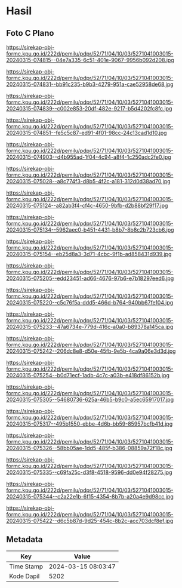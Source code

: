 # Hasil

## Foto C Plano

https://sirekap-obj-formc.kpu.go.id/222d/pemilu/pdpr/52/71/04/10/03/5271041003015-20240315-074815--04e7a335-6c51-401e-9067-9956b092d208.jpg

https://sirekap-obj-formc.kpu.go.id/222d/pemilu/pdpr/52/71/04/10/03/5271041003015-20240315-074831--bb91c235-b9b3-4279-951a-cae52958de68.jpg

https://sirekap-obj-formc.kpu.go.id/222d/pemilu/pdpr/52/71/04/10/03/5271041003015-20240315-074839--c002e853-20df-482e-9217-b5d4202fc8fc.jpg

https://sirekap-obj-formc.kpu.go.id/222d/pemilu/pdpr/52/71/04/10/03/5271041003015-20240315-074851--fe5c5c87-ed91-4f01-98cc-24c13cad1d10.jpg

https://sirekap-obj-formc.kpu.go.id/222d/pemilu/pdpr/52/71/04/10/03/5271041003015-20240315-074903--d4b955ad-1f04-4c94-a8f4-1c250adc2fe0.jpg

https://sirekap-obj-formc.kpu.go.id/222d/pemilu/pdpr/52/71/04/10/03/5271041003015-20240315-075028--a8c774f3-d8b5-4f2c-a181-312d0d38ad70.jpg

https://sirekap-obj-formc.kpu.go.id/222d/pemilu/pdpr/52/71/04/10/03/5271041003015-20240315-075124--a82ab3f4-cf4c-4650-9bfb-d2b88bf29f17.jpg

https://sirekap-obj-formc.kpu.go.id/222d/pemilu/pdpr/52/71/04/10/03/5271041003015-20240315-075134--5962aec0-b451-4431-b8b7-8b8c2b723cb6.jpg

https://sirekap-obj-formc.kpu.go.id/222d/pemilu/pdpr/52/71/04/10/03/5271041003015-20240315-075154--eb25d8a3-3d71-4cbc-9f1b-ad858431d939.jpg

https://sirekap-obj-formc.kpu.go.id/222d/pemilu/pdpr/52/71/04/10/03/5271041003015-20240315-075205--edd23451-ad66-4676-97b6-e7b18297eed6.jpg

https://sirekap-obj-formc.kpu.go.id/222d/pemilu/pdpr/52/71/04/10/03/5271041003015-20240315-075220--c5c76f5a-ddd5-466d-b764-940bb67fe104.jpg

https://sirekap-obj-formc.kpu.go.id/222d/pemilu/pdpr/52/71/04/10/03/5271041003015-20240315-075233--47a6734e-779d-416c-a0a0-b89378a145ca.jpg

https://sirekap-obj-formc.kpu.go.id/222d/pemilu/pdpr/52/71/04/10/03/5271041003015-20240315-075242--206dc8e8-d50e-45fb-9e5b-4ca9a06e3d3d.jpg

https://sirekap-obj-formc.kpu.go.id/222d/pemilu/pdpr/52/71/04/10/03/5271041003015-20240315-075254--b0d71ecf-1adb-4c7c-a03b-e418df86152b.jpg

https://sirekap-obj-formc.kpu.go.id/222d/pemilu/pdpr/52/71/04/10/03/5271041003015-20240315-075305--54680736-625a-46b5-b9c0-a5ec65917017.jpg

https://sirekap-obj-formc.kpu.go.id/222d/pemilu/pdpr/52/71/04/10/03/5271041003015-20240315-075317--495b1550-ebbe-4d6b-bb59-85957bcfb41d.jpg

https://sirekap-obj-formc.kpu.go.id/222d/pemilu/pdpr/52/71/04/10/03/5271041003015-20240315-075326--58bb05ae-1dd5-485f-b386-08859a72f18c.jpg

https://sirekap-obj-formc.kpu.go.id/222d/pemilu/pdpr/52/71/04/10/03/5271041003015-20240315-075335--c69fa25c-d3f8-4518-9596-dd0e94f28275.jpg

https://sirekap-obj-formc.kpu.go.id/222d/pemilu/pdpr/52/71/04/10/03/5271041003015-20240315-075344--c2a22e1b-6f15-4354-8b7b-a20a4e9d98cc.jpg

https://sirekap-obj-formc.kpu.go.id/222d/pemilu/pdpr/52/71/04/10/03/5271041003015-20240315-075422--d6c5b87d-9d25-454c-8b2c-acc703dcf8ef.jpg


## Metadata

| Key        | Value               |
| ---------- | ------------------- |
| Time Stamp | 2024-03-15 08:03:47 |
| Kode Dapil | 5202                |



